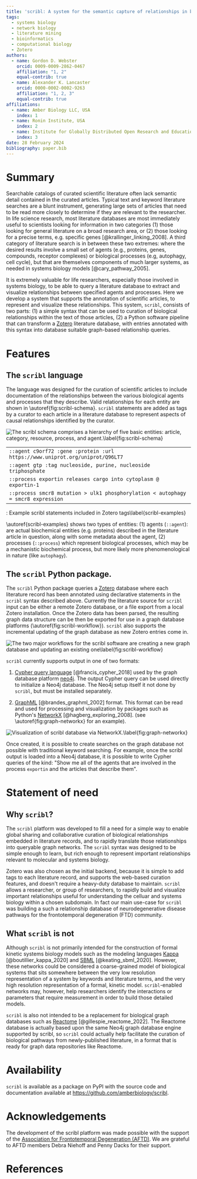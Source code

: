 ```yaml
---
title: 'scribl: A system for the semantic capture of relationships in biological literature'
tags:
  - systems biology
  - network biology
  - literature mining
  - bioinformatics
  - computational biology
  - Zotero
authors:
  - name: Gordon D. Webster
    orcid: 0009-0009-2862-0467
    affiliation: "1, 2"
    equal-contrib: true
  - name: Alexander K. Lancaster
    orcid: 0000-0002-0002-9263
    affiliation: "1, 2, 3"
    equal-contrib: true
affiliations:
  - name: Amber Biology LLC, USA
    index: 1
  - name: Ronin Institute, USA
    index: 2
  - name: Institute for Globally Distributed Open Research and Education
    index: 3
date: 28 February 2024
bibliography: paper.bib
---
```


# Summary

Searchable catalogs of curated scientific literature often lack
semantic detail contained in the curated articles. Typical text and
keyword literature searches are a blunt instrument, generating large
sets of articles that need to be read more closely to determine if
they are relevant to the researcher. In life science research, most
literature databases are most immediately useful to scientists looking
for information in two categories (1) those looking for general
literature on a broad research area, or (2) those looking for a
precise terms, e.g. specific genes [@krallinger_linking_2008]. A third
category of literature search is in between these two extremes: where
the desired results involve a small set of agents (e.g., proteins,
genes, compounds, receptor complexes) or biological processes (e.g,
autophagy, cell cycle), but that are themselves components of much
larger systems, as needed in systems biology models
[@cary_pathway_2005].

It is extremely valuable for life researchers, especially those
involved in systems biology, to be able to query a literature database
to extract and visualize relationships between specified agents and
processes. Here we develop a system that supports the annotation of
scientific articles, to represent and visualize these
relationships. This system, `scribl`, consists of two parts: (1) a
simple syntax that can be used to curation of biological relationships
within the text of those articles, (2) a Python software pipeline that
can transform a [Zotero](https://www.zotero.org/) literature database,
with entries annotated with this syntax into database suitable
graph-based relationship queries.

# Features

## The `scribl` language

The language was designed for the curation of scientific articles to
include documentation of the relationships between the various
biological agents and processes that they describe. Valid
relationships for each entity are shown in
\autoref{fig:scribl-schema}. `scribl` statements are added as tags by
a curator to each article in a literature database to represent
aspects of causal relationships identified by the curator.

![The scribl schema comprises a hierarchy of five basic entities: `article`, `category`, `resource`, `process`, and `agent`.\label{fig:scribl-schema}](scribl-schema.png)

|   |
|:--|
| `::agent c9orf72 :gene :protein :url https://www.uniprot.org/uniprot/Q96LT7`     |
| `::agent gtp :tag nucleoside, purine, nucleoside triphosphate`                   |
| `::process exportin releases cargo into cytoplasm @ exportin-1`                  |
| `::process smcr8 mutation > ulk1 phosphorylation < autophagy = smcr8 expression` |
: Example scribl statements included in Zotero tags\label{scribl-examples}

\autoref{scribl-examples} shows two types of entities: (1) agents
(`::agent`): are actual biochemical entities (e.g. proteins) described
in the literature article in question, along with some metadata about
the agent, (2) processes (`::process`) which represent biological
processes, which may be a mechanistic biochemical process, but more
likely more phenomenological in nature (like `autophagy`).

## The `scribl` Python package.

The `scribl` Python package queries a [Zotero](https://zotero.org)
database where each literature record has been annotated using
declarative statements in the `scribl` syntax described
above. Currently the literature source for `scribl` input can be
either a remote Zotero database, or a file export from a local Zotero
installation. Once the Zotero data has been parsed, the resulting
graph data structure can be then be exported for use in a graph
database platforms (\autoref{fig:scribl-workflow}). `scribl` also
supports the incremental updating of the graph database as new Zotero
entries come in.

![The two major workflows for the scribl software are creating a new graph database and updating an existing one\label{fig:scribl-workflow}](scribl-workflow.png)

`scribl` currently supports output in one of two formats:

1. [Cypher query language](https://opencypher.org/)
[@francis_cypher_2018] used by the graph database platform
[neo4j](https://neo4j.com). The output Cypher query can be used
directly to initialize a Neo4j database.  The Neo4j setup itself it
not done by `scribl`, but must be installed separately.

2.  [GraphML](http://graphml.graphdrawing.org/)
[@brandes_graphml_2002] format. This format can be read and used for
processing and visualization by packages such as Python's
[NetworkX](https://networkx.org/) [@hagberg_exploring_2008]. (see
\autoref{fig:graph-networkx} for an example).

![Visualization of scribl database via NetworkX.\label{fig:graph-networkx}](../graphdb-visual.png)

Once created, it is possible to create searches on the graph database
not possible with traditional keyword searching. For example, once the
scribl output is loaded into a Neo4j database, it is possible to write
Cypher queries of the kind: "Show me all of the agents that are
involved in the process `exportin` and the articles that describe
them".

# Statement of need

## Why `scribl`?

The `scribl` platform was developed to fill a need for a simple way to
enable global sharing and collaborative curation of biological
relationships embedded in literature records, and to rapidly translate
those relationships into queryable graph networks. The `scribl` syntax
was designed to be simple enough to learn, but rich enough to
represent important relationships relevant to molecular and systems
biology.

Zotero was also chosen as the initial backend, because it is simple to
add tags to each literature record, and supports the web-based
curation features, and doesn't require a heavy-duty database to
maintain. `scribl` allows a researcher, or group of researchers, to
rapidly build and visualize important relationships useful for
understanding the celluar and systems biology within a chosen
subdomain. In fact our main use-case for `scribl` was building a such
a relationship database of neurodegenerative disease pathways for the
frontotemporal degeneration (FTD) community.

## What `scribl` is not

Although `scribl` is not primarily intended for the construction of
formal kinetic systems biology models such as the modeling languages
[Kappa](https://kappalanguage.org/) [@boutillier_kappa_2020] and
[SBML](https://sbml.org/) [@keating_sbml_2020]. However, these
networks could be considered a coarse-grained model of biological
systems that sits somewhere between the very low resolution
representation of a system by keywords and literature terms, and the
very high resolution representation of a formal, kinetic
model. `scribl`-enabled networks may, however, help researchers
identify the interactions or parameters that require measurement in
order to build those detailed models.

`scribl` is also not intended to be a replacement for biological graph
databases such as [Reactome](https://reactome.org)
[@gillespie_reactome_2022]. The Reactome database is actually based
upon the same Neo4j graph database engine supported by scribl, so
`scribl` could actually help facilitate the curation of biological
pathways from newly-published literature, in a format that is ready
for graph data repositories like Reactome.

# Availability

`scribl` is available as a package on PyPI with the source code and
documentation available at https://github.com/amberbiology/scribl.

# Acknowledgements

The development of the scribl platform was made possible with the
support of the [Association for Frontotemporal Degeneration
(AFTD)](https://theaftd.org/). We are grateful to AFTD members Debra
Niehoff and Penny Dacks for their support.

# References
